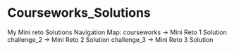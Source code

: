 # Courseworks_Solutions
My Mini reto Solutions
Navigation Map:
courseworks -> Mini Reto 1 Solution
challenge_2 -> Mini Reto 2 Solution
challenge_3 -> Mini Reto 3 Solution
